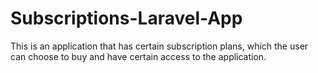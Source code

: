 # Subscriptions-Laravel-App
This is an application that has certain subscription plans, which the user can choose to buy and have certain access to the application.
